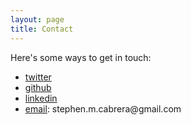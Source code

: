 ```yaml
---
layout: page
title: Contact
---
```



Here's some ways to get in touch:
<i class="icon-g-github"> </i>
<i class="icon-g-linked-in"></i>
<i class="icon-g-twitter"></i>
<i class="icon-g-message-full"></i>

<ul>
  <li><a href="https://twitter.com/stephenmarian0">twitter</a></li>
  <li><a href="https://github.com/smcabrera">github</a></li>
  <li><a href="pe.linkedin.com/in/smcabrera">linkedin</a></li>
  <li><a href="mailto:stephen.m.cabrera@gmail.com">email</a>: stephen.m.cabrera@gmail.com</li>
</ul>


